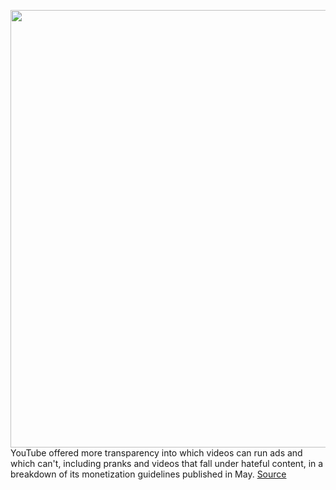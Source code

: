 <img src='https://cdn.vox-cdn.com/thumbor/p4Ki_DcLbKklEH7tfDw7oKRHNJ4=/0x0:2040x1360/1200x800/filters:focal(857x517:1183x843)/cdn.vox-cdn.com/uploads/chorus_image/image/66907914/acastro_180321_1777_youtube_0002.0.jpg' width='700px' /><br/>
YouTube offered more transparency into which videos can run ads and which can't, including pranks and videos that fall under hateful content, in a breakdown of its monetization guidelines published in May.
<a href='https://www.theverge.com/2020/6/8/21283843/youtube-advertising-guidelines-monetization-content-rules-hateful-content-sensitive-subjects-pranks'> Source <a/>